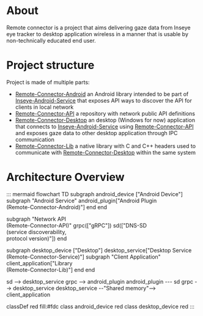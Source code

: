 # About

Remote connector is a project that aims delivering gaze data from Inseye eye tracker to desktop application wireless in a manner that is usable by non-technically educated end user.

# Project structure

Project is made of multiple parts:
- [Remote-Connector-Android](https://github.com/Inseye/Remote-Connector-Android) an Android library intended to be part of [Inseye-Android-Service](https://github.com/Inseye/Inseye-Android-Service) that exposes API ways to discover the API for clients in local network
- [Remote-Connector-API](https://github.com/Inseye/Remote-Connector-API) a repository with network public API definitions
- [Remote-Connector-Desktop](https://github.com/Inseye/Remote-Connector-Desktop) an desktop (Windows for now) application that connects to [Inseye-Android-Service](https://github.com/Inseye/Inseye-Android-Service) using [Remote-Connector-API](https://github.com/Inseye/Remote-Connector-API) and exposes gaze data to other desktop application through IPC communication
- [Remote-Connector-Lib](https://github.com/Inseye/Remote-Connector-Lib) a native library with C and C++ headers used to communicate with [Remote-Connector-Desktop](https://github.com/Inseye/Remote-Connector-Desktop) within the same system

# Architecture Overview

::: mermaid 
flowchart TD
subgraph android_device ["Android Device"]
subgraph "Android Service"
android_plugin["Android Plugin<br>(Remote-Connector-Android)"]
end
end

subgraph "Network API<br>(Remote-Connector-API)"
grpc(["gRPC"])
sd(["DNS-SD<br>(service discoverability,<br>protocol version)"]) 
end

subgraph desktop_device ["Desktop"]
desktop_service["Desktop Service<br>(Remote-Connector-Service)"]
subgraph "Client Application"
client_application["Library<br>(Remote-Connector-Lib)"]
end
end


sd --> desktop_service
grpc --> android_plugin
android_plugin --- sd
grpc --> desktop_service
desktop_service --"Shared memory"--> client_application

classDef red fill:#fdc
class android_device red
class desktop_device red
:::
